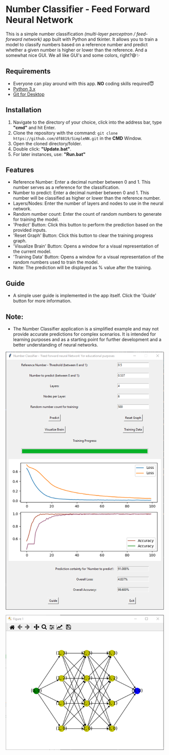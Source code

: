 # Number Classifier - Feed Forward Neural Network

This is a simple number classification _(multi-layer perceptron / feed-forward network)_ app built with Python and tkinter. It allows you to train a model to classify numbers based on a reference number and predict whether a given number is higher or lower than the reference. And a somewhat nice GUI. We all like GUI's and some colors, right?😅✨

## Requirements

- Everyone can play around with this app. **NO** coding skills required😇
- [Python 3.x](https://www.python.org/downloads/)
- [Git for Desktop](https://git-scm.com/downloads)

## Installation

1. Navigate to the directory of your choice, click into the address bar, type **"cmd"** and hit Enter.
2. Clone the repository with the command: `git clone https://github.com/df8819/SimpleNN.git` in the **CMD** Window.
3. Open the cloned directory/folder.
4. Double click: **"Update.bat"**.
5. For later instances, use: **"Run.bat"**

## Features

- Reference Number: Enter a decimal number between 0 and 1. This number serves as a reference for the classification.
- Number to predict: Enter a decimal number between 0 and 1. This number will be classified as higher or lower than the reference number.
- Layers/Nodes: Enter the number of layers and nodes to use in the neural network.
- Random number count: Enter the count of random numbers to generate for training the model.
- 'Predict' Button: Click this button to perform the prediction based on the provided inputs.
- 'Reset Graph' Button: Click this button to clear the training progress graph.
- 'Visualize Brain' Button: Opens a window for a visual representation of the current model.
- 'Training Data' Button: Opens a window for a visual representation of the random numbers used to train the model.
- Note: The prediction will be displayed as % value after the training.

## Guide

- A simple user guide is implemented in the app itself. Click the 'Guide' button for more information.

## Note:
- The Number Classifier application is a simplified example and may not provide accurate predictions for complex scenarios. It is intended for learning purposes and as a starting point for further development and a better understanding of neural networks.


![Main Window](/1689928266.png)

![Brain](/1689894983.png)
